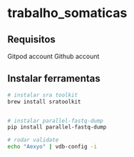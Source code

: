 # trabalho_somaticas

## Requisitos
Gitpod account
Github account

## Instalar ferramentas

```bash
# instalar sra toolkit
brew install sratoolkit


# instalar parallel-fastq-dump
pip install parallel-fastq-dump

# rodar validate
echo "Aexyo" | vdb-config -i

